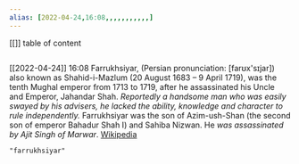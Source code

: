 ```yaml
---
alias: [2022-04-24,16:08,,,,,,,,,,,]
---
```

[[]]
table of content
```toc
```

[[2022-04-24]] 16:08
Farrukhsiyar, (Persian pronunciation: [farʊx'sɪjar]) also known as Shahid-i-Mazlum (20 August 1683 – 9 April 1719), was the tenth Mughal emperor from 1713 to 1719, after he assassinated his Uncle and Emperor, Jahandar Shah. *Reportedly a handsome man who was easily swayed by his advisers, he lacked the ability, knowledge and character to rule independently.* Farrukhsiyar was the son of Azim-ush-Shan (the second son of emperor Bahadur Shah I) and Sahiba Nizwan. He *was assassinated by Ajit Singh of Marwar*.
[Wikipedia](https://en.wikipedia.org/wiki/Farrukhsiyar)
```query
"farrukhsiyar"
```